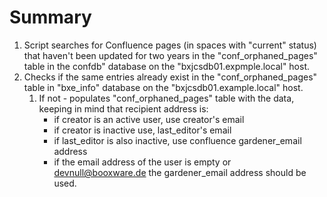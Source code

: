 Summary
============
1. Script searches for Confluence pages (in spaces with "current" status) that haven't been updated for two years in the "conf_orphaned_pages" table in the confdb" database on the "bxjcsdb01.expmple.local" host.
2. Checks if the same entries already exist in the "conf_orphaned_pages" table in "bxe_info" database on the "bxjcsdb01.example.local" host.
    1. If not - populates "conf_orphaned_pages" table with the data, keeping in mind that recipient address is:
        * if creator is an active user, use creator's email
        * if creator is inactive use, last_editor's email
        * if last_editor is also inactive, use confluence gardener_email address
        * if the email address of the user is empty or devnull@booxware.de the gardener_email address should be used.

	
